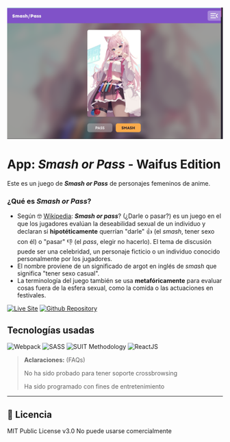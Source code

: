 ![Imagen del proyecto](./public/images/captura-proyecto.png)

# App: _**Smash or Pass**_ - Waifus Edition

Este es un juego de _**Smash or Pass**_ de personajes femeninos de anime.

### ¿Qué es _**Smash or Pass**_?

- Según 🤓 [Wikipedia](https://es.wikipedia.org/wiki/Smash_or_pass%3F): _**Smash or pass**_? (¿Darle o pasar?) es un juego en el que los jugadores evalúan la deseabilidad sexual de un individuo y declaran si **hipotéticamente** querrían "darle" 👍 (el _smash_, tener sexo con él) o "pasar" 👎 (el _pass_, elegir no hacerlo). El tema de discusión puede ser una celebridad, un personaje ficticio o un individuo conocido personalmente por los jugadores.
- El nombre proviene de un significado de argot en inglés de _smash_ que significa "tener sexo casual".
- La terminología del juego también se usa **metafóricamente** para evaluar cosas fuera de la esfera sexual, como la comida o las actuaciones en festivales.

[![Live Site](https://img.shields.io/static/v1?label=&message=Live%20Site&color=6cccb4&style=for-the-badge)]()
[![Github Repository](https://img.shields.io/static/v1?label=&message=Github%20Repository&color=000000&style=for-the-badge&logo=github&logoColor=white)]()

## Tecnologías usadas

![Webpack](https://img.shields.io/static/v1?label=&message=Webpack&color=lightblue&logo=webpack&logoColor=252525&style=for-the-badge)
![SASS](https://img.shields.io/static/v1?label=&message=SASS&color=CC6699&logo=sass&logoColor=white&style=for-the-badge)
![SUIT Methodology](https://img.shields.io/static/v1?label=&message=suitcss&color=success&logo=suit&logoColor=white&style=for-the-badge)
![ReactJS](https://img.shields.io/static/v1?label=&message=reactjs&color=17A1E6&logo=react&logoColor=white&style=for-the-badge)

> **Aclaraciones:** (FAQs)
>
> No ha sido probado para tener soporte crossbrowsing
>
> Ha sido programado con fines de entretenimiento

<!-- [![Youtube](https://img.shields.io/static/v1?label=&message=youtube&color=FF0000&logo=youtube&logoColor=white&style=for-the-badge)]()
[![twitch](https://img.shields.io/static/v1?label=&message=twitch&color=6441a5&logo=twitch&logoColor=white&style=for-the-badge)]()
[![tiktok](https://img.shields.io/static/v1?label=&message=tiktok&color=ff0050&logo=tiktok&logoColor=white&style=for-the-badge)]()
[![instagram](https://img.shields.io/static/v1?label=&message=instagram&color=5B51D8&logo=instagram&logoColor=white&style=for-the-badge)]()
[![linkedin](https://img.shields.io/static/v1?label=&message=linkedin&color=0e76a8&logo=linkedin&logoColor=white&style=for-the-badge)]()
[![discord](https://img.shields.io/static/v1?label=&message=discord&color=7289da&logo=discord&logoColor=white&style=for-the-badge)]()
[![twitter](https://img.shields.io/static/v1?label=&message=twitter&color=1DA1F2&logo=twitter&logoColor=white&style=for-the-badge)]()
[![github](https://img.shields.io/static/v1?label=&message=github&color=171515&logo=github&logoColor=white&style=for-the-badge)](https://github.com/rodrigoandregg)
 -->

---

## 📄 Licencia

MIT Public License v3.0
No puede usarse comercialmente
